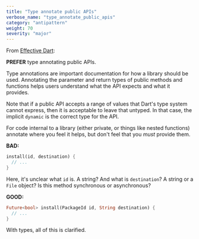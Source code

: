 ```yaml
---
title: "Type annotate public APIs"
verbose_name: "type_annotate_public_apis"
category: "antipattern"
weight: 70
severity: "major"
---
```

From [Effective Dart](https://dart.dev/effective-dart/design#do-type-annotate-fields-and-top-level-variables-if-the-type-isnt-obvious):

**PREFER** type annotating public APIs.

Type annotations are important documentation for how a library should be used.
Annotating the parameter and return types of public methods and functions helps
users understand what the API expects and what it provides.

Note that if a public API accepts a range of values that Dart's type system
cannot express, then it is acceptable to leave that untyped.  In that case, the
implicit `dynamic` is the correct type for the API.

For code internal to a library (either private, or things like nested functions)
annotate where you feel it helps, but don't feel that you *must* provide them.

**BAD:**
```dart
install(id, destination) {
  // ...
}
```

Here, it's unclear what `id` is.  A string? And what is `destination`? A string
or a `File` object? Is this method synchronous or asynchronous?

**GOOD:**
```dart
Future<bool> install(PackageId id, String destination) {
  // ...
}
```

With types, all of this is clarified.


